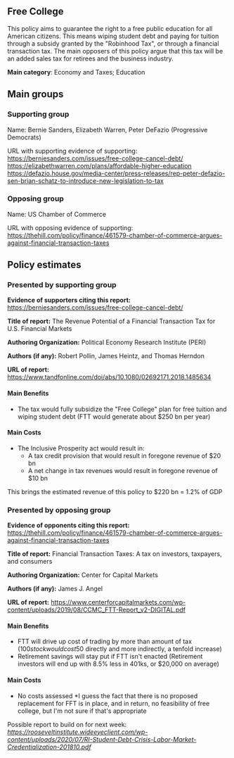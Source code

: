## Free College

This policy aims to guarantee the right to a free public education for all American citizens. This means wiping student debt and paying for tuition through a subsidy granted by the "Robinhood Tax", or through a financial transaction tax. The main opposers of this policy argue that this tax will be an added sales tax for retirees and the business industry.

**Main category**: Economy and Taxes; Education


## Main groups  

### Supporting group
Name: Bernie Sanders, Elizabeth Warren, Peter DeFazio (Progressive Democrats)

URL with supporting evidence of supporting:
https://berniesanders.com/issues/free-college-cancel-debt/
https://elizabethwarren.com/plans/affordable-higher-education
https://defazio.house.gov/media-center/press-releases/rep-peter-defazio-sen-brian-schatz-to-introduce-new-legislation-to-tax

### Opposing group
Name: US Chamber of Commerce

URL with opposing evidence of supporting:
https://thehill.com/policy/finance/461579-chamber-of-commerce-argues-against-financial-transaction-taxes


## Policy estimates


### Presented by supporting group
**Evidence of supporters citing this report:**
https://berniesanders.com/issues/free-college-cancel-debt/

**Title of report:** The Revenue Potential of a Financial Transaction Tax for U.S. Financial Markets

**Authoring Organization:** Political Economy Research Institute (PERI)

**Authors (if any):** Robert Pollin, James Heintz, and Thomas Herndon

**URL of report:**
https://www.tandfonline.com/doi/abs/10.1080/02692171.2018.1485634

#### Main Benefits
- The tax would fully subsidize the "Free College" plan for free tuition and wiping student debt (FTT would generate about $250 bn per year)

#### Main Costs
- The Inclusive Prosperity act would result in:
  - A tax credit provision that would result in foregone revenue of $20 bn
  - A net change in tax revenues would result in foregone revenue of $10 bn

This brings the estimated revenue of this policy to $220 bn = 1.2% of GDP


### Presented by opposing group
**Evidence of opponents citing this report:**
https://thehill.com/policy/finance/461579-chamber-of-commerce-argues-against-financial-transaction-taxes

**Title of report:** Financial Transaction Taxes: A tax on investors, taxpayers, and consumers

**Authoring Organization:** Center for Capital Markets

**Authors (if any):** James J. Angel

**URL of report:** https://www.centerforcapitalmarkets.com/wp-content/uploads/2019/08/CCMC_FTT-Report_v2-DIGITAL.pdf

#### Main Benefits
- FTT will drive up cost of trading by more than amount of tax ($100 stock would cost 50$ directly and more indirectly, a tenfold increase)
- Retirement savings will stay put if FTT isn't enacted (Retirement investors will end up with 8.5% less in 401ks, or $20,000 on average)

#### Main Costs
- No costs assessed *I guess the fact that there is no proposed replacement for FFT is in place, and in return, no feasibility of free college, but I'm not sure if that's appropriate


Possible report to build on for next week:
*https://rooseveltinstitute.wideeyeclient.com/wp-content/uploads/2020/07/RI-Student-Debt-Crisis-Labor-Market-Credentialization-201810.pdf*




<!-- Later
## Perceptions of credibility  

### Of own policy estimates

#### Supporters  

#### Opponents

### Of policy estimates from the other side

#### Supporters  

#### Opponents
-->
